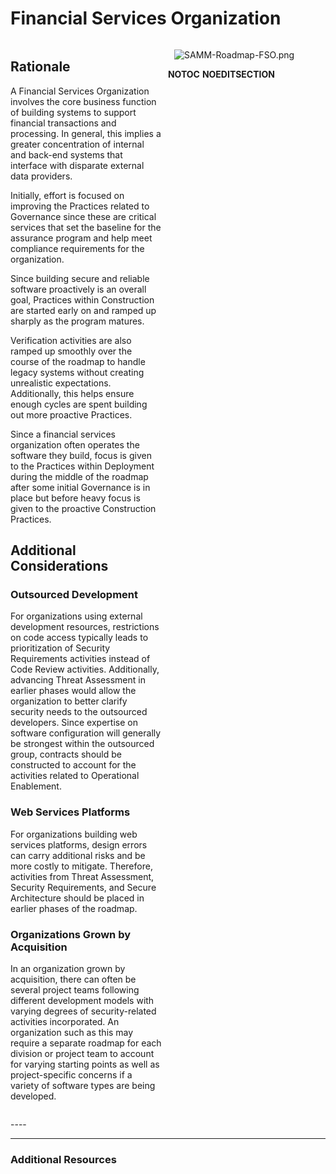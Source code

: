 # Financial Services Organization

<div style="width:48%; float:right;">

![SAMM-Roadmap-FSO.png](SAMM-Roadmap-FSO.png "SAMM-Roadmap-FSO.png")

</div>

<div style="width:48%; float:left; padding-right:10px;">

## Rationale

A Financial Services Organization involves the core business function of
building systems to support financial transactions and processing. In
general, this implies a greater concentration of internal and back-end
systems that interface with disparate external data providers.

Initially, effort is focused on improving the Practices related to
Governance since these are critical services that set the baseline for
the assurance program and help meet compliance requirements for the
organization.

Since building secure and reliable software proactively is an overall
goal, Practices within Construction are started early on and ramped up
sharply as the program matures.

Verification activities are also ramped up smoothly over the course of
the roadmap to handle legacy systems without creating unrealistic
expectations. Additionally, this helps ensure enough cycles are spent
building out more proactive Practices.

Since a financial services organization often operates the software they
build, focus is given to the Practices within Deployment during the
middle of the roadmap after some initial Governance is in place but
before heavy focus is given to the proactive Construction Practices.

## Additional Considerations

### Outsourced Development

For organizations using external development resources, restrictions on
code access typically leads to prioritization of Security Requirements
activities instead of Code Review activities. Additionally, advancing
Threat Assessment in earlier phases would allow the organization to
better clarify security needs to the outsourced developers. Since
expertise on software configuration will generally be strongest within
the outsourced group, contracts should be constructed to account for the
activities related to Operational Enablement.

### Web Services Platforms

For organizations building web services platforms, design errors can
carry additional risks and be more costly to mitigate. Therefore,
activities from Threat Assessment, Security Requirements, and Secure
Architecture should be placed in earlier phases of the roadmap.

### Organizations Grown by Acquisition

In an organization grown by acquisition, there can often be several
project teams following different development models with varying
degrees of security-related activities incorporated. An organization
such as this may require a separate roadmap for each division or project
team to account for varying starting points as well as project-specific
concerns if a variety of software types are being developed.

</div>

<div style="float:left; width:100%;">




\----

-----

### Additional Resources

</div>

__NOTOC__ __NOEDITSECTION__